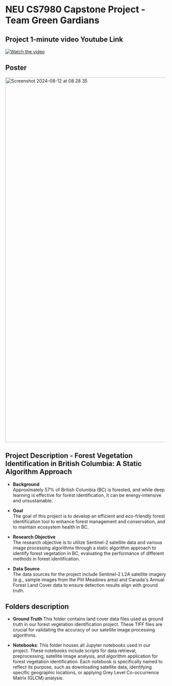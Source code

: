 # NEU CS7980 Capstone Project - Team Green Gardians
## Project 1-minute video Youtube Link
[![Watch the video](https://img.youtube.com/vi/lmzzuo7iB9o/0.jpg)](https://www.youtube.com/watch?v=lmzzuo7iB9o)

## Poster

<img width="1136" alt="Screenshot 2024-08-12 at 08 28 35" src="https://github.com/user-attachments/assets/e8311f05-098f-4842-b936-8d6f60d7957d">

## Project Description - Forest Vegetation Identification in British Columbia: A Static Algorithm Approach
- **Background**  
  Approximately 57% of British Columbia (BC) is forested, and while deep learning is effective for forest identification, it can be energy-intensive and unsustainable.

- **Goal**  
  The goal of this project is to develop an efficient and eco-friendly forest identification tool to enhance forest management and conservation, and to maintain ecosystem health in BC.

- **Research Objective**  
  The research objective is to utilize Sentinel-2 satellite data and various image processing algorithms through a static algorithm approach to identify forest vegetation in BC, evaluating the performance of different methods in forest identification.

- **Data Source**  
  The data sources for the project include Sentinel-2 L2A satellite imagery (e.g., sample images from the Pitt Meadows area) and Canada's Annual Forest Land Cover data to ensure detection results align with ground truth.

## Folders description
- **Ground Truth**
This folder contains land cover data files used as ground truth in our forest vegetation identification project. These TIFF files are crucial for validating the accuracy of our satellite image processing algorithms.

- **Notebooks**:
This folder houses all Jupyter notebooks used in our project. These notebooks include scripts for data retrieval, preprocessing, satellite image analysis, and algorithm application for forest vegetation identification. Each notebook is specifically named to reflect its purpose, such as downloading satellite data, identifying specific geographic locations, or applying Grey Level Co-occurrence Matrix (GLCM) analysis.
